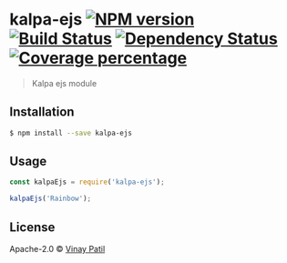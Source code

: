 # kalpa-ejs [![NPM version][npm-image]][npm-url] [![Build Status][travis-image]][travis-url] [![Dependency Status][daviddm-image]][daviddm-url] [![Coverage percentage][coveralls-image]][coveralls-url]
> Kalpa ejs module

## Installation

```sh
$ npm install --save kalpa-ejs
```

## Usage

```js
const kalpaEjs = require('kalpa-ejs');

kalpaEjs('Rainbow');
```
## License

Apache-2.0 © [Vinay Patil]()


[npm-image]: https://badge.fury.io/js/kalpa-ejs.svg
[npm-url]: https://npmjs.org/package/kalpa-ejs
[travis-image]: https://travis-ci.com/patilvinay/kalpa-ejs.svg?branch=master
[travis-url]: https://travis-ci.com/patilvinay/kalpa-ejs
[daviddm-image]: https://david-dm.org/patilvinay/kalpa-ejs.svg?theme=shields.io
[daviddm-url]: https://david-dm.org/patilvinay/kalpa-ejs
[coveralls-image]: https://coveralls.io/repos/patilvinay/kalpa-ejs/badge.svg
[coveralls-url]: https://coveralls.io/r/patilvinay/kalpa-ejs
